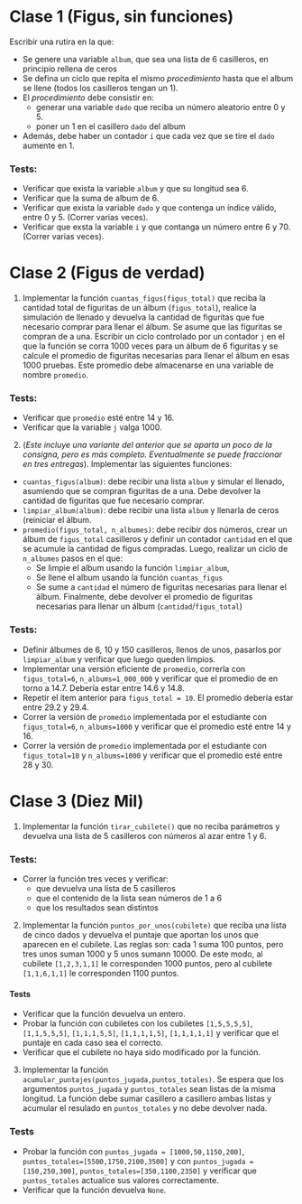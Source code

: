# Clase 1 (Figus, sin funciones)

Escribir una rutira en la que:
- Se genere una variable `album`, que sea una lista de 6 casilleros, en principio rellena de ceros
- Se defina un ciclo que repita el mismo _procedimiento_ hasta que el album se llene (todos los casilleros tengan un 1).
- El _procedimiento_ debe consistir en:
  - generar una variable `dado` que reciba un número aleatorio entre 0 y 5.
  - poner un 1 en el casillero `dado` del album
- Además, debe haber un contador `i` que cada vez que se tire el `dado` aumente en 1.

### Tests:
- Verificar que exista la variable `album` y que su longitud sea 6.
- Verificar que la suma de album de 6.
- Verificar que exista la variable `dado` y que contenga un índice válido, entre 0 y 5. (Correr varias veces).
- Verificar que exsta la variable `i` y que contanga un número entre 6 y 70. (Correr varias veces).

# Clase 2 (Figus de verdad)

1. Implementar la función `cuantas_figus(figus_total)` que reciba la cantidad total de figuritas de un álbum (`figus_total`), realice la simulación de llenado y devuelva la cantidad de figuritas que fue necesario comprar para llenar el álbum. Se asume que las figuritas se compran de a una. Escribir un ciclo controlado por un contador `j` en el que la función se corra 1000 veces para un álbum de 6 figuritas y se calcule el promedio de figuritas necesarias para llenar el álbum en esas 1000 pruebas. Este promedio debe almacenarse en una variable de nombre `promedio`.

### Tests:
- Verificar que `promedio` esté entre 14 y 16.
- Verificar que la variable `j` valga 1000.

2. (_Este incluye una variante del anterior que se aparta un poco de la consigna, pero es más completo. Eventualmente se puede fraccionar en tres entregas_).
Implementar las siguientes funciones:
 - `cuantas_figus(album)`: debe recibir una lista `album` y simular el llenado, asumiendo que se compran figuritas de a una. Debe devolver la cantidad de figuritas que fue necesario comprar.
 - `limpiar_album(album)`: debe recibir una lista `album` y llenarla de ceros (reiniciar el álbum.
 - `promedio(figus_total, n_albumes)`: debe recibir dos números,  crear un álbum de `figus_total` casilleros y definir un contador `cantidad` en el que se acumule la cantidad de figus compradas. Luego, realizar un ciclo de `n_albumes` pasos en el que:
   - Se limpie el album usando la función `limpiar_album`,
   - Se llene el album usando la función `cuantas_figus`
   - Se sume a `cantidad` el número de figuritas necesarias para llenar el álbum.
   Finalmente, debe devolver el promedio de figuritas necesarias para llenar un álbum (`cantidad`/`figus_total`)

### Tests:
 - Definir álbumes de 6, 10 y 150 casilleros, llenos de unos, pasarlos por `limpiar_album` y verificar que luego queden limpios.
 - Implementar una versión eficiente de `promedio`, correrla con `figus_total=6`, `n_albums=1_000_000` y verificar que el promedio de en torno a 14.7. Debería estar entre 14.6 y 14.8.
 - Repetir el ítem anterior para `figus_total = 10`. El promedio debería estar entre 29.2 y 29.4.
 - Correr la versión de `promedio` implementada por el estudiante con `figus_total=6`, `n_albums=1000` y verificar que el promedio esté entre 14 y 16.
 - Correr la versión de `promedio` implementada por el estudiante con `figus_total=10` y  `n_albums=1000` y verificar que el promedio esté entre 28 y 30.
 
# Clase 3 (Diez Mil)

1. Implementar la función `tirar_cubilete()` que no reciba parámetros y devuelva una lista de 5 casilleros con números al azar entre 1 y 6.

### Tests:
 - Correr la función tres veces  y verificar:
    - que devuelva una lista de 5 casilleros
    - que el contenido de la lista sean números de 1 a 6
    - que los resultados sean distintos

2. Implementar la función `puntos_por_unos(cubilete)` que reciba una lista de cinco dados y devuelva el puntaje que aportan los unos que aparecen en el cubilete. Las reglas son: cada 1 suma 100 puntos, pero tres unos suman 1000 y 5 unos sumann 10000. De este modo, al cubilete `[1,2,3,1,1]` le corresponden 1000 puntos, pero al cubilete `[1,1,6,1,1]` le corresponden 1100 puntos.

#### Tests
  - Verificar que la función devuelva un entero.
  - Probar la función con cubiletes con los cubiletes `[1,5,5,5,5]`, `[1,1,5,5,5]`, `[1,1,1,5,5]`, `[1,1,1,1,5]`, `[1,1,1,1,1]` y verificar que el puntaje en cada caso sea el correcto.
  - Verificar que el cubilete no haya sido modificado por la función.

3. Implementar la función `acumular_puntajes(puntos_jugada,puntos_totales)`. Se espera que los argumentos `puntos_jugada` y `puntos_totales` sean listas de la misma longitud. La función debe sumar casillero a casillero ambas listas y acumular el resulado en `puntos_totales` y no debe devolver nada. 

### Tests
  - Probar la función con `puntos_jugada = [1000,50,1150,200]`, `puntos_totales=[5500,1750,2100,3500]` y con `puntos_jugada = [150,250,300]`, `puntos_totales=[350,1100,2350]` y verificar que `puntos_totales` actualice sus valores correctamente.
  - Verificar que la función devuelva `None`.



